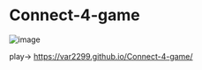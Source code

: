 # Connect-4-game

![image](https://github.com/user-attachments/assets/1995ab38-5f4f-41ae-b754-36dfe63654be)


play-> https://var2299.github.io/Connect-4-game/
